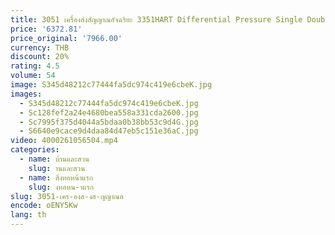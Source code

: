 ```yaml
---
title: 3051 เครื่องส่งสัญญาณอัจฉริยะ 3351HART Differential Pressure Single Double Explosion-proof Capacitive Monocrystalline
price: '6372.81'
price_original: '7966.00'
currency: THB
discount: 20%
rating: 4.5
volume: 54
image: S345d48212c77444fa5dc974c419e6cbeK.jpg
images:
  - S345d48212c77444fa5dc974c419e6cbeK.jpg
  - Sc128fef2a24e4680bea558a331cda2600.jpg
  - Sc7995f375d4044a5bdaa0b38bb53c9d4G.jpg
  - S6640e9cace9d4daa84d47eb5c151e36aC.jpg
video: 4000261056504.mp4
categories:
  - name: บ้านและสวน
    slug: านและสวน
  - name: สิ่งทอหน้าแรก
    slug: งทอหน-าแรก
slug: 3051-เคร-องส-งส-ญญาณอ
encode: oENY5Kw
lang: th
---
```

  